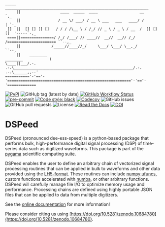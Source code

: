 ```
_____  _________________________________________________________________
     ||                  ____  _____  ____                   __          `,_
     ||                 / __ \/ ___/ / __ \ ___   ___   ____/ /           | `-_
 []  ||  [] [] [] []   / / / /\__ \ / /_/ // _ \ / _ \ / __  /  [] [] []  '-----`-,_
 ====||===============/ /_/ /___/ // ____//  __//  __// /_/ /====================== ``--,_
     ||              /_____//____//_/     \___/ \___/ \__,_/                              ``--,
     ||    ________                                                        ________            )
\____||___/.-.  .-.\______________________________________________________/.-.  .-.\______,,--'
==========='-'=='-'========================================================'-'=='-'=============
```
[![PyPI](https://img.shields.io/pypi/v/dspeed?logo=pypi)](https://pypi.org/project/dspeed/)
![GitHub tag (latest by date)](https://img.shields.io/github/v/tag/legend-exp/dspeed?logo=git)
[![GitHub Workflow Status](https://img.shields.io/github/checks-status/legend-exp/dspeed/main?label=main%20branch&logo=github)](https://github.com/legend-exp/dspeed/actions)
[![pre-commit](https://img.shields.io/badge/pre--commit-enabled-brightgreen?logo=pre-commit&logoColor=white)](https://github.com/pre-commit/pre-commit)
[![Code style: black](https://img.shields.io/badge/code%20style-black-000000.svg)](https://github.com/psf/black)
[![Codecov](https://img.shields.io/codecov/c/github/legend-exp/dspeed?logo=codecov)](https://app.codecov.io/gh/legend-exp/dspeed)
![GitHub issues](https://img.shields.io/github/issues/legend-exp/dspeed?logo=github)
![GitHub pull requests](https://img.shields.io/github/issues-pr/legend-exp/dspeed?logo=github)
![License](https://img.shields.io/github/license/legend-exp/dspeed)
[![Read the Docs](https://img.shields.io/readthedocs/dspeed?logo=readthedocs)](https://dspeed.readthedocs.io)
[![DOI](https://zenodo.org/badge/DOI/10.5281/zenodo.10684780.svg)](https://doi.org/10.5281/zenodo.10684780)

# DSPeed
DSPeed (pronounced dee-ess-speed) is a python-based package that performs bulk, high-performance digital signal processing (DSP) of time-series data such as digitized waveforms. This package is part of the [pygama](https://github.com/legend-exp/pygama) scientific computing suite.

DSPeed enables the user to define an arbitrary chain of vectorized signal processing routines that can be applied in bulk to waveforms and other data provided using the [LH5-format](https://legend-exp.github.io/legend-data-format-specs). These routines can include [numpy ufuncs](https://numpy.org/doc/stable/reference/ufuncs.html), custom functions accelerated with [numba](https://numba.pydata.org/), or other arbitrary functions. DSPeed will carefully manage file I/O to optimize memory usage and performance. Processing chains are defined using highly portable JSON files that can be applied to data from multiple digitizers.

See the [online documentation](https://dspeed.readthedocs.io/en/stable/) for more information!

Please consider citing us using [https://doi.org/10.5281/zenodo.10684780](https://doi.org/10.5281/zenodo.10684780).